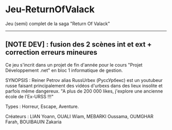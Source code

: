 # Jeu-ReturnOfValack
Jeu (semi) complet de la saga "Return Of Valack"

----------------------------------------------------------------------------------------------
[NOTE DEV] : fusion des 2 scènes int et ext + correction erreurs mineures
----------------------------------------------------------------------------------------------

Ce jeu s'incrit dans un projet de fin d'année pour le cours "Projet Développement .net" en bloc 1 informatique de gestion.

SYNOPSIS : Reiner Petrov alias RussUrbex (РуссУрбекс) est un youtubeur russe faisant principalement des vidéos d'urbexs dans des lieux insolite et parfois même dangereux. "A plus de 200 000 likes, j'explore une ancienne école de l'Ex-URSS !!!"

Types : Horreur, Escape, Aventure.


Créateurs : LIAN Yoann, OUALI Wiam, MEBARKI Oussama, OUMGHAR Farah, BOUIBAUIN Zakaria
